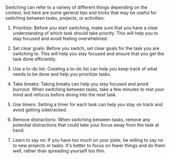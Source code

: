 Switching can refer to a variety of different things depending on the context, but here are some general tips and tricks that may be useful for switching between tasks, projects, or activities:

1. Prioritize: Before you start switching, make sure that you have a clear understanding of which task should take priority. This will help you to stay focused and avoid feeling overwhelmed.

2. Set clear goals: Before you switch, set clear goals for the task you are switching to. This will help you stay focused and ensure that you get the task done efficiently.

3. Use a to-do list: Creating a to-do list can help you keep track of what needs to be done and help you prioritize tasks.

4. Take breaks: Taking breaks can help you stay focused and avoid burnout. When switching between tasks, take a few minutes to rest your mind and refocus before diving into the next task.

5. Use timers: Setting a timer for each task can help you stay on track and avoid getting sidetracked.

6. Remove distractions: When switching between tasks, remove any potential distractions that could take your focus away from the task at hand.

7. Learn to say no: If you have too much on your plate, be willing to say no to new projects or tasks. It's better to focus on fewer things and do them well, rather than spreading yourself too thin.
